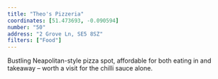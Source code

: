 ```yaml
---
title: "Theo's Pizzeria"
coordinates: [51.473693, -0.090594]
number: "50"
address: "2 Grove Ln, SE5 8SZ"
filters: ["Food"]
---
```


Bustling Neapolitan-style pizza spot, affordable for both eating in and takeaway – worth a visit for the chilli sauce alone.
